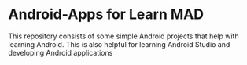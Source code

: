 # Android-Apps for Learn MAD
This repository consists of some simple Android projects that help with learning Android. This is also helpful for learning Android Studio and developing Android applications
